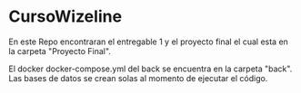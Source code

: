 # CursoWizeline


En este Repo encontraran el entregable 1 y el proyecto final el cual esta en la carpeta "Proyecto Final".

El docker docker-compose.yml del back se encuentra en la carpeta "back".
Las bases de datos se crean solas al momento de ejecutar el código.

